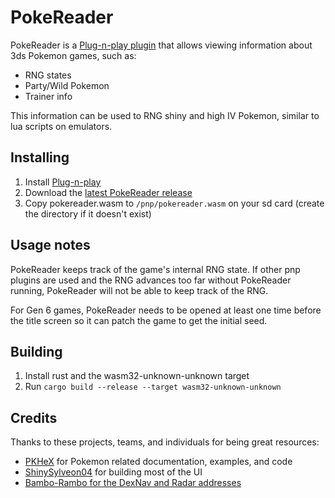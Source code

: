 # PokeReader

PokeReader is a [Plug-n-play plugin](https://github.com/zaksabeast/3ds-Plug-n-play) that allows viewing information about 3ds Pokemon games, such as:

- RNG states
- Party/Wild Pokemon
- Trainer info

This information can be used to RNG shiny and high IV Pokemon, similar to lua scripts on emulators.

## Installing

1. Install [Plug-n-play](https://github.com/zaksabeast/3ds-Plug-n-play)
1. Download the [latest PokeReader release](https://github.com/zaksabeast/PokeReader/releases/latest)
1. Copy pokereader.wasm to `/pnp/pokereader.wasm` on your sd card (create the directory if it doesn't exist)

## Usage notes

PokeReader keeps track of the game's internal RNG state. If other pnp plugins are used and the RNG advances too far without PokeReader running, PokeReader will not be able to keep track of the RNG.

For Gen 6 games, PokeReader needs to be opened at least one time before the title screen so it can patch the game to get the initial seed.

## Building

1. Install rust and the wasm32-unknown-unknown target
1. Run `cargo build --release --target wasm32-unknown-unknown`

## Credits

Thanks to these projects, teams, and individuals for being great resources:

- [PKHeX](https://github.com/kwsch/PKHeX/) for Pokemon related documentation, examples, and code
- [ShinySylveon04](https://github.com/ShinySylveon04/) for building most of the UI
- [Bambo-Rambo for the DexNav and Radar addresses](https://github.com/Bambo-Rambo/TinyFinder/blob/99917164b43bf79bd7432b271cced7a4d62b8431/Subforms/NTR/NtrClient.cs#L319-L326)

